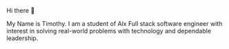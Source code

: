 Hi there 👋


My Name is Timothy. I am a student of Alx Full stack software engineer with interest in solving real-world problems with technology and dependable leadership.